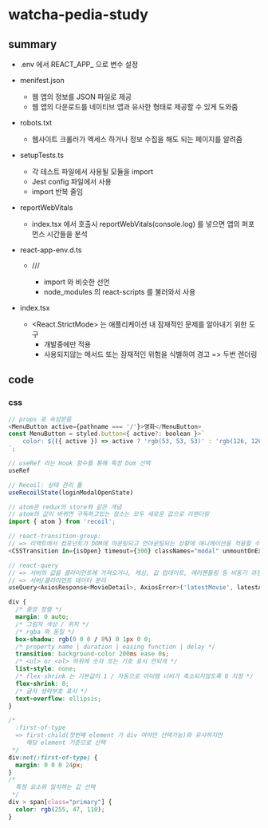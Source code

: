 # watcha-pedia-study
## summary
* .env 에서 REACT_APP_ 으로 변수 설정  
* menifest.json
  * 웹 앱의 정보를 JSON 파일로 제공
  * 웹 앱의 다운로드를 네이티브 앱과 유사한 형태로 제공할 수 있게 도와줌
* robots.txt
  * 웹사이트 크롤러가 엑세스 하거나 정보 수집을 해도 되는 페이지를 알려줌
* setupTests.ts
  * 각 테스트 파일에서 사용될 모듈을 import
  * Jest config 파일에서 사용
  * import 반복 줄임
* reportWebVitals
  * index.tsx 에서 호출시 reportWebVitals(console.log) 를 넣으면 앱의 퍼포먼스 시간들을 분석
* react-app-env.d.ts
  * /// <reference types="react-scripts" /> 
    * import 와 비슷한 선언
    * node_modules 의 react-scripts 를 불러와서 사용
    
* index.tsx
  * <React.StrictMode> 는 애플리케이션 내 잠재적인 문제를 알아내기 위한 도구
    * 개발중에만 적용
    * 사용되지않는 메서드 또는 잠재적인 위험을 식별하여 경고 => 두번 렌더링

## code
### css
```javascript
// props 로 속성받음
<MenuButton active={pathname === '/'}>영화</MenuButton>
const MenuButton = styled.button<{ active?: boolean }>`
    color: ${({ active }) => active ? 'rgb(53, 53, 53)' : 'rgb(126, 126, 126)'};
`;

// useRef 라는 Hook 함수를 통해 특정 Dom 선택
useRef

// Recoil: 상태 관리 툴
useRecoilState(loginModalOpenState)

// atom은 redux의 store와 같은 개념
// atom의 값이 바뀌면 구독하고있는 장소는 모두 새로운 값으로 리렌더링
import { atom } from 'recoil';

// react-transition-group: 
// => 리액트에서 컴포넌트가 DOM에 마운팅되고 언마운팅되는 상황에 애니메이션을 적용할 수 있도록 도와줌
<CSSTransition in={isOpen} timeout={300} classNames="modal" unmountOnExit>

// react-query
// => 서버의 값을 클라이언트에 가져오거나, 캐싱, 값 업데이트, 에러핸들링 등 비동기 과정을 더욱 편하게 하는데 사용
// => 서버/클라이언트 데이터 분리
useQuery<AxiosResponse<MovieDetail>, AxiosError>('latestMovie', latestApi);

```

```css
div {
  /* 중앙 정렬 */
  margin: 0 auto;
  /* 그림자 색상 / 위치 */
  /* rgba 와 동일 */
  box-shadow: rgb(0 0 0 / 8%) 0 1px 0 0;
  /* property name | duration | easing function | delay */
  transition: background-color 200ms ease 0s;
  /* <ul> or <ol> 하위에 숫자 또는 기호 표시 안되게 */
  list-style: none;
  /* flex-shrink 는 기본값이 1 / 자동으로 아이템 너비가 축소되지않도록 0 지정 */
  flex-shrink: 0;
  /* 글자 생략부호 표시 */
  text-overflow: ellipsis;
}

/* 
  :first-of-type 
  => first-child(첫번째 element 가 div 여야만 선택가능)와 유사하지만 
     해당 element 기준으로 선택
 */
div:not(:first-of-type) {
  margin: 0 0 0 24px;
}
/*
  특정 요소와 일치하는 값 선택
 */
div > span[class="primary"] {
  color: rgb(255, 47, 110);
}
```
